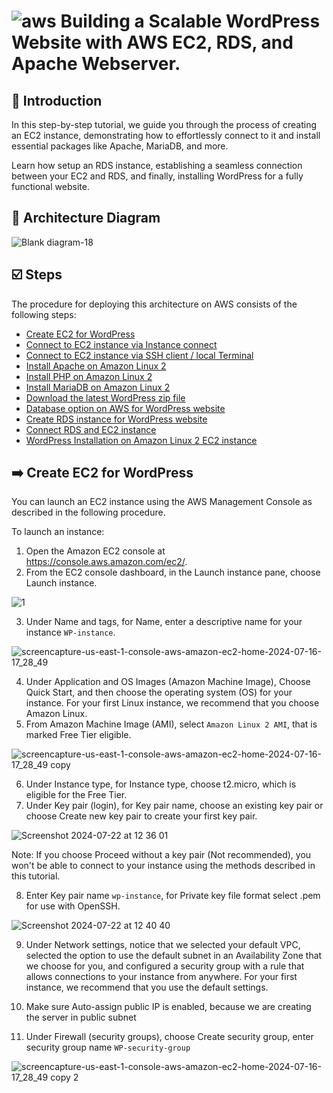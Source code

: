 # ![aws](https://github.com/julien-muke/Search-Engine-Website-using-AWS/assets/110755734/01cd6124-8014-4baa-a5fe-bd227844d263) Building a Scalable WordPress Website with AWS EC2, RDS, and Apache Webserver.


## <a name="introduction">🤖 Introduction</a>

In this step-by-step tutorial, we guide you through the process of creating an EC2 instance, demonstrating how to effortlessly connect to it and install essential packages like Apache, MariaDB, and more. 

Learn how setup an RDS instance, establishing a seamless connection between your EC2 and RDS, and finally, installing WordPress for a fully functional website. 


## <a name="design">📐 Architecture Diagram</a>


![Blank diagram-18](https://github.com/user-attachments/assets/7a3bd865-7167-4b54-8628-e3f56a9f31f6)


## <a name="steps">☑️ Steps</a>

The procedure for deploying this architecture on AWS consists of the following steps:

* [Create EC2 for WordPress](Create-EC2-for-WordPress)
* [Connect to EC2 instance via Instance connect](connect-ec2-to-instance)
* [Connect to EC2 instance via SSH client / local Terminal](connect-ec2-to-ssh)
* [Install Apache on Amazon Linux 2](install-apache)
* [Install PHP on Amazon Linux 2](install-php)
* [Install MariaDB on Amazon Linux 2](instance-mariadb)
* [Download the latest WordPress zip file](download-wordpress)
* [Database option on AWS for WordPress website](wp-database)
* [Create RDS instance for WordPress website](rds-wp)
* [Connect RDS and EC2 instance](connect-rds-ec2)
* [WordPress Installation on Amazon Linux 2 EC2 instance](install-wp-on-ec2)

## <a name="Create-EC2-for-WordPress">➡️ Create EC2 for WordPress</a>

You can launch an EC2 instance using the AWS Management Console as described in the following procedure.

To launch an instance:

1. Open the Amazon EC2 console at https://console.aws.amazon.com/ec2/.
2. From the EC2 console dashboard, in the Launch instance pane, choose Launch instance.

![1](https://github.com/user-attachments/assets/6a4fbf1d-377e-473d-9ee0-448976625bc9)

3. Under Name and tags, for Name, enter a descriptive name for your instance `WP-instance`.

![screencapture-us-east-1-console-aws-amazon-ec2-home-2024-07-16-17_28_49](https://github.com/user-attachments/assets/1a4e6b48-b2a5-4d27-b5d0-78e574641e09)


4. Under Application and OS Images (Amazon Machine Image), Choose Quick Start, and then choose the operating system (OS) for your instance. For your first Linux instance, we recommend that you choose Amazon Linux.
5. From Amazon Machine Image (AMI), select `Amazon Linux 2 AMI`, that is marked Free Tier eligible.

![screencapture-us-east-1-console-aws-amazon-ec2-home-2024-07-16-17_28_49 copy](https://github.com/user-attachments/assets/ceaf67fa-b784-468c-978c-0d089d8029de)

6. Under Instance type, for Instance type, choose t2.micro, which is eligible for the Free Tier. 
7. Under Key pair (login), for Key pair name, choose an existing key pair or choose Create new key pair to create your first key pair.

![Screenshot 2024-07-22 at 12 36 01](https://github.com/user-attachments/assets/08865853-85fd-46b3-8a96-0ac68a8fda8c)

Note: If you choose Proceed without a key pair (Not recommended), you won't be able to connect to your instance using the methods described in this tutorial.

8. Enter Key pair name `wp-instance`, for Private key file format select .pem for use with OpenSSH.

![Screenshot 2024-07-22 at 12 40 40](https://github.com/user-attachments/assets/7fee1bf8-152e-4087-9e7c-c734179ef016)

9. Under Network settings, notice that we selected your default VPC, selected the option to use the default subnet in an Availability Zone that we choose for you, and configured a security group with a rule that allows connections to your instance from anywhere. For your first instance, we recommend that you use the default settings.

10. Make sure Auto-assign public IP is enabled, because we are creating the server in public subnet
11. Under Firewall (security groups), choose Create security group, enter security group name `WP-security-group`

![screencapture-us-east-1-console-aws-amazon-ec2-home-2024-07-16-17_28_49 copy 2](https://github.com/user-attachments/assets/215d34c6-b973-4428-95fb-229ebcc3c3aa)



